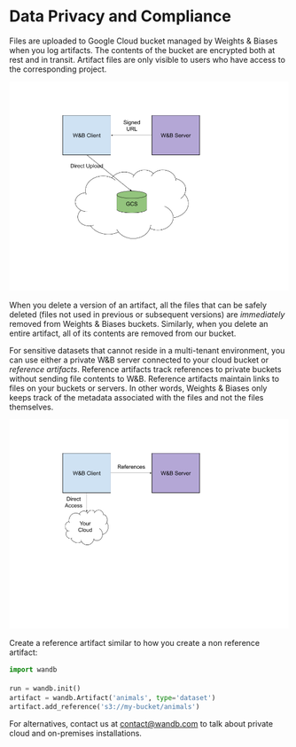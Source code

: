 # Data Privacy and Compliance

Files are uploaded to Google Cloud bucket managed by Weights & Biases when you log artifacts. The contents of the bucket are encrypted both at rest and in transit. Artifact files are only visible to users who have access to the corresponding project.

<!-- <figure><img src="../../.gitbook/assets/image (20).png" alt=""><figcaption></figcaption></figure> -->
![GCS W&B Client Server diagram](<../../.gitbook/assets/image (20).png>)

When you delete a version of an artifact, all the files that can be safely deleted (files not used in previous or subsequent versions) are _immediately_ removed from Weights & Biases buckets. Similarly, when you delete an entire artifact, all of its contents are removed from our bucket.

For sensitive datasets that cannot reside in a multi-tenant environment, you can use either a private W&B server connected to your cloud bucket or _reference artifacts_. Reference artifacts track references to private buckets without sending file contents to W&B. Reference artifacts maintain links to files on your buckets or servers. In other words, Weights & Biases only keeps track of the metadata associated with the files and not the files themselves.

<!-- <figure><img src="../../.gitbook/assets/image (184).png" alt=""><figcaption></figcaption></figure> -->
![W&B Client Server Cloud diagram](<../../.gitbook/assets/image (184).png>)

Create a reference artifact similar to how you create a non reference artifact:

```python
import wandb

run = wandb.init()
artifact = wandb.Artifact('animals', type='dataset')
artifact.add_reference('s3://my-bucket/animals')
```

For alternatives, contact us at [contact@wandb.com](mailto:contact@wandb.com) to talk about private cloud and on-premises installations.
